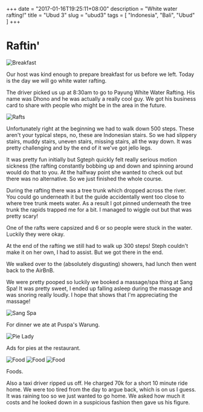 +++
date = "2017-01-16T19:25:11+08:00"
description = "White water rafting!"
title = "Ubud 3"
slug = "ubud3"
tags = [ "Indonesia", "Bali", "Ubud" ]
+++

# Raftin'

![Breakfast](/images/2017/01/ubud3/ubud3_03.jpg)

Our host was kind enough to prepare breakfast for us before we left. Today is the day we will go white water rafting. 

The driver picked us up at 8:30am to go to Payung White Water Rafting. His name was Dhono and he was actually a really cool guy. We got his business card to share with people who might be in the area in the future.

![Rafts](/images/2017/01/ubud3/ubud3_02.jpg)

Unfortunately right at the beginning we had to walk down 500 steps. These aren't your typical steps, no, these are Indonesian stairs. So we had slippery stairs, muddy stairs, uneven stairs, missing stairs, all the way down. It was pretty challenging and by the end of it we've got jello legs.

It was pretty fun initially but Sgteph quickly felt really serious motion sickness (the rafting constantly bobbing up and down and spinning around would do that to you. At the halfway point she wanted to check out but there was no alternative. So we just finished the whole course.

During the rafting there was a tree trunk which dropped across the river. You could go underneath it but the guide accidentally went too close to where tree trunk meets water. As a result I got pinned underneath the tree trunk the rapids trapped me for a bit. I managed to wiggle out but that was pretty scary!

One of the rafts were capsized and 6 or so people were stuck in the water. Luckily they were okay.

At the end of the rafting we still had to walk up 300 steps! Steph couldn't make it on her own, I had to assist. But we got there in the end.

We walked over to the (absolutely disgusting) showers, had lunch then went back to the AirBnB.

We were pretty pooped so luckily we booked a massage/spa thing at Sang Spa! It was pretty sweet, I ended up falling asleep during the massage and was snoring really loudly. I hope that shows that I'm appreciating the massage!

![Sang Spa](/images/2017/01/ubud3/ubud3_01.jpg)

For dinner we ate at Puspa's Warung.

![Pie Lady](/images/2017/01/ubud3/ubud3_04.jpg)

Ads for pies at the restaurant.

![Food](/images/2017/01/ubud3/ubud3_05.jpg)
![Food](/images/2017/01/ubud3/ubud3_06.jpg)
![Food](/images/2017/01/ubud3/ubud3_07.jpg)

Foods.

Also a taxi driver ripped us off. He charged 70k for a short 10 minute ride home. We were too tired from the day to argue back, which is on us I guess. It was raining too so we just wanted to go home. We asked how much it costs and he looked down in a suspicious fashion then gave us his figure.
